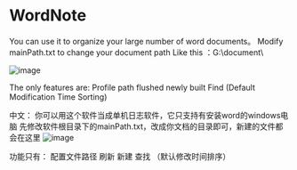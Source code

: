 # WordNote
You can use it to organize your large number of word documents。
Modify mainPath.txt to change your document path
Like this ：G:\document\

![image](https://github.com/user-attachments/assets/c45d6ef5-3490-4f9f-80e3-a728e642d7b1)

The only features are:
Profile path
flushed
newly built
Find
(Default Modification Time Sorting)

中文：
你可以用这个软件当成单机日志软件，它只支持有安装word的windows电脑
先修改软件根目录下的mainPath.txt，改成你文档的目录即可，新建的文件都会在这里
![image](https://github.com/user-attachments/assets/c45d6ef5-3490-4f9f-80e3-a728e642d7b1)

功能只有：
配置文件路径
刷新
新建
查找
（默认修改时间排序）

